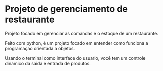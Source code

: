 # Projeto de gerenciamento de restaurante
<p>Projeto focado em gerenciar as comandas e o estoque de um restaurante.</p>
<p>Feito com python, é um projeto focado em entender como funciona a programaçao orientada a objetos.</p>
<p>Usando o terminal como interface do usuario, você tem um controle dinamico da saida e entrada de produtos.</p>
